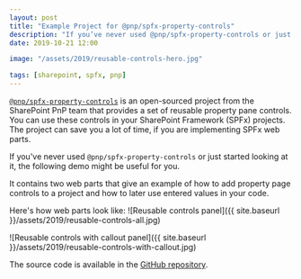 ```yaml
---
layout: post
title: "Example Project for @pnp/spfx-property-controls"
description: "If you’ve never used @pnp/spfx-property-controls or just started looking at it, the following demo might be useful for you. @pnp/spfx-property-controls is an open-sourced project from the SharePoint PnP team that provides a set of reusable property pane controls. You can use these controls in your SharePoint Framework (SPFx) projects."
date: 2019-10-21 12:00

image: "/assets/2019/reusable-controls-hero.jpg"

tags: [sharepoint, spfx, pnp]
---
```


[`@pnp/spfx-property-controls`](https://sharepoint.github.io/sp-dev-fx-property-controls/) is an open-sourced project from the SharePoint PnP team that provides a set of reusable property pane controls. You can use these controls in your SharePoint Framework (SPFx) projects. The project can save you a lot of time, if you are implementing SPFx web parts.

If you've never used `@pnp/spfx-property-controls` or just started looking at it, the following demo might be useful for you.

It contains two web parts that give an example of how to add property page controls to a project and how to later use entered values in your code.

Here's how web parts look like:
![Reusable controls panel]({{ site.baseurl }}/assets/2019/reusable-controls-all.jpg)

![Reusable controls with callout panel]({{ site.baseurl }}/assets/2019/reusable-controls-with-callout.jpg)


The source code is available in the [GitHub repository](https://github.com/dmitryrogozhny/sharepoint-lab/tree/master/spfx-property-controls-review).
